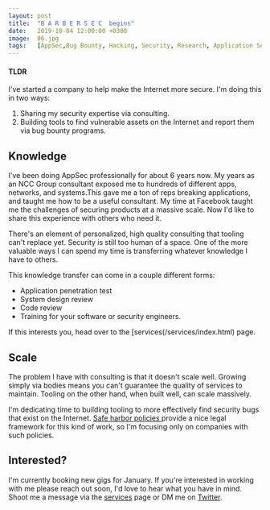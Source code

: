 ```yaml
---
layout: post
title:  "B A R B E R S E C  begins"
date:   2019-10-04 12:00:00 +0300
image:  06.jpg
tags:   [AppSec,Bug Bounty, Hacking, Security, Research, Application Security]
---
```


#### TLDR
I've started a company to help make the Internet more secure. I'm doing this in
two ways:

1. Sharing my security expertise via consulting.
2. Building tools to find vulnerable assets on the Internet and report them via
bug bounty programs.

## Knowledge

I've been doing AppSec professionally for about 6 years now. My years as an NCC
Group consultant exposed me to hundreds of different apps, networks, and
systems.This gave me a ton of reps breaking applications, and taught me how to
be a useful consultant. My time at Facebook taught me the challenges of securing
products at a massive scale. Now I'd like to share this experience with others
who need it.

There's an element of personalized, high quality consulting that tooling can't
replace yet. Security is still too human of a space. One of the more valuable
ways I can spend my time is transferring whatever knowledge I have to others.

This knowledge transfer can come in a couple different forms:
- Application penetration test
- System design review
- Code review
- Training for your software or security engineers.

If this interests you, head over to the [services(/services/index.html) page.

## Scale

The problem I have with consulting is that it doesn't scale well. Growing simply
via bodies means you can't guarantee the quality of services to maintain.
Tooling on the other hand, when built well, can scale massively.

I'm dedicating time to building tooling to more effectively find security bugs
that exist on the Internet. <a href="https://disclose.io/">Safe harbor policies
</a> provide a nice legal framework for this kind of work, so I'm focusing only
on companies with such policies.

## Interested?

I'm currently booking new gigs for January. If you're interested in working with
me please reach out soon, I'd love to hear what you have in mind. Shoot me a
message via the [services](/services/index.html) page or DM me on
<a href="https://twitter.com/bonjarber">Twitter</a>.
